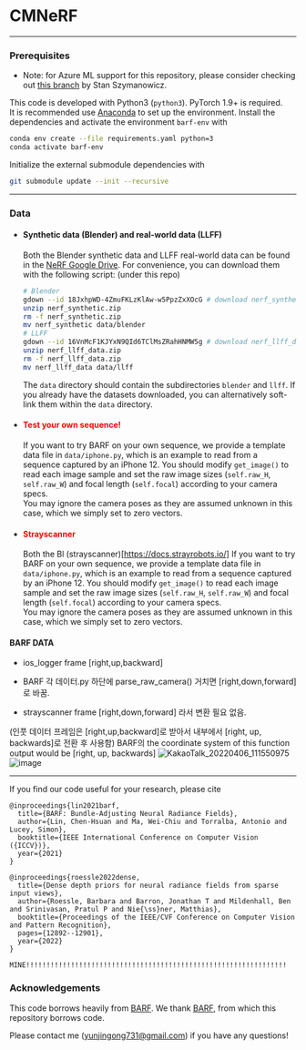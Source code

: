 # CMNeRF



--------------------------------------

### Prerequisites

- Note: for Azure ML support for this repository, please consider checking out [this branch](https://github.com/szymanowiczs/bundle-adjusting-NeRF/tree/azureml_training_script) by Stan Szymanowicz.

This code is developed with Python3 (`python3`). PyTorch 1.9+ is required.  
It is recommended use [Anaconda](https://www.anaconda.com/products/individual) to set up the environment. Install the dependencies and activate the environment `barf-env` with
```bash
conda env create --file requirements.yaml python=3
conda activate barf-env
```
Initialize the external submodule dependencies with
```bash
git submodule update --init --recursive
```

--------------------------------------

### Data

- #### Synthetic data (Blender) and real-world data (LLFF)
    Both the Blender synthetic data and LLFF real-world data can be found in the [NeRF Google Drive](https://drive.google.com/drive/folders/128yBriW1IG_3NJ5Rp7APSTZsJqdJdfc1).
For convenience, you can download them with the following script: (under this repo)
  ```bash
  # Blender
  gdown --id 18JxhpWD-4ZmuFKLzKlAw-w5PpzZxXOcG # download nerf_synthetic.zip
  unzip nerf_synthetic.zip
  rm -f nerf_synthetic.zip
  mv nerf_synthetic data/blender
  # LLFF
  gdown --id 16VnMcF1KJYxN9QId6TClMsZRahHNMW5g # download nerf_llff_data.zip
  unzip nerf_llff_data.zip
  rm -f nerf_llff_data.zip
  mv nerf_llff_data data/llff
  ```
  The `data` directory should contain the subdirectories `blender` and `llff`.
  If you already have the datasets downloaded, you can alternatively soft-link them within the `data` directory.

- #### <span style="color:red">Test your own sequence!</span>
  If you want to try BARF on your own sequence, we provide a template data file in `data/iphone.py`, which is an example to read from a sequence captured by an iPhone 12.
  You should modify `get_image()` to read each image sample and set the raw image sizes (`self.raw_H`, `self.raw_W`) and focal length (`self.focal`) according to your camera specs.  
  You may ignore the camera poses as they are assumed unknown in this case, which we simply set to zero vectors.


- #### <span style="color:red">Strayscanner</span>
    Both the Bl  (strayscanner)[https://docs.strayrobots.io/]
  If you want to try BARF on your own sequence, we provide a template data file in `data/iphone.py`, which is an example to read from a sequence captured by an iPhone 12.
  You should modify `get_image()` to read each image sample and set the raw image sizes (`self.raw_H`, `self.raw_W`) and focal length (`self.focal`) according to your camera specs.  
  You may ignore the camera poses as they are assumed unknown in this case, which we simply set to zero vectors.


#### BARF DATA
- ios_logger frame [right,up,backward]
- BARF 각 데이터.py 하단에 parse_raw_camera() 거치면 [right,down,forward]로 바꿈. 

- strayscanner frame [right,down,forward] 라서 변환 필요 없음.

(인풋 데이터 프레임은 [right,up,backward]로 받아서 내부에서 [right, up, backwards]로 전환 후 사용함)
BARF의 the coordinate system of this function output would be [right, up, backwards]
![KakaoTalk_20220406_111550975](https://user-images.githubusercontent.com/35680342/161882313-513b9abc-22f8-4c8b-a300-c8959cccff91.jpg)
![image](https://user-images.githubusercontent.com/35680342/195963443-62e8de25-dfbc-4905-9e51-0be3f33c3ea8.png)




--------------------------------------

If you find our code useful for your research, please cite
```
@inproceedings{lin2021barf,
  title={BARF: Bundle-Adjusting Neural Radiance Fields},
  author={Lin, Chen-Hsuan and Ma, Wei-Chiu and Torralba, Antonio and Lucey, Simon},
  booktitle={IEEE International Conference on Computer Vision ({ICCV})},
  year={2021}
}

@inproceedings{roessle2022dense,
  title={Dense depth priors for neural radiance fields from sparse input views},
  author={Roessle, Barbara and Barron, Jonathan T and Mildenhall, Ben and Srinivasan, Pratul P and Nie{\ss}ner, Matthias},
  booktitle={Proceedings of the IEEE/CVF Conference on Computer Vision and Pattern Recognition},
  pages={12892--12901},
  year={2022}
}

MINE!!!!!!!!!!!!!!!!!!!!!!!!!!!!!!!!!!!!!!!!!!!!!!!!!!!!!!!!!!!!!!!!

```

### Acknowledgements
This code borrows heavily from [BARF](https://github.com/chenhsuanlin/bundle-adjusting-NeRF).
We thank [BARF](https://github.com/chenhsuanlin/bundle-adjusting-NeRF), from which this repository borrows code. 


Please contact me (yunjingong731@gmail.com) if you have any questions!
